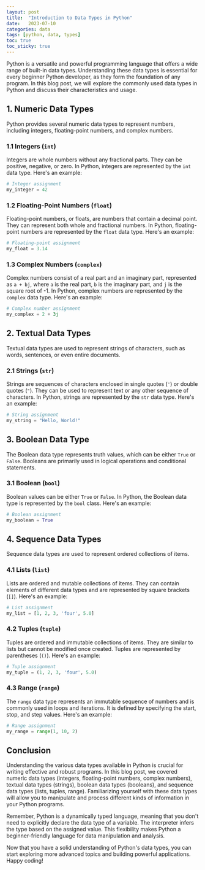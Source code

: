 ```yaml
---
layout: post
title:  "Introduction to Data Types in Python"
date:   2023-07-10
categories: data
tags: [python, data, types]
toc: true
toc_sticky: true
---
```


Python is a versatile and powerful programming language that offers a wide range of built-in data types. Understanding these data types is essential for every beginner Python developer, as they form the foundation of any program. In this blog post, we will explore the commonly used data types in Python and discuss their characteristics and usage.


## 1. Numeric Data Types

Python provides several numeric data types to represent numbers, including integers, floating-point numbers, and complex numbers.

### 1.1 Integers (`int`)

Integers are whole numbers without any fractional parts. They can be positive, negative, or zero. In Python, integers are represented by the `int` data type. Here's an example:

```python
# Integer assignment
my_integer = 42
```



### 1.2 Floating-Point Numbers (`float`)

Floating-point numbers, or floats, are numbers that contain a decimal point. They can represent both whole and fractional numbers. In Python, floating-point numbers are represented by the `float` data type. Here's an example:

```python
# Floating-point assignment
my_float = 3.14
```




### 1.3 Complex Numbers (`complex`)

Complex numbers consist of a real part and an imaginary part, represented as `a + bj`, where `a` is the real part, `b` is the imaginary part, and `j` is the square root of -1. In Python, complex numbers are represented by the `complex` data type. Here's an example:

```python
# Complex number assignment
my_complex = 2 + 3j
```

## 2. Textual Data Types

Textual data types are used to represent strings of characters, such as words, sentences, or even entire documents.

### 2.1 Strings (`str`)

Strings are sequences of characters enclosed in single quotes (`'`) or double quotes (`"`). They can be used to represent text or any other sequence of characters. In Python, strings are represented by the `str` data type. Here's an example:

```python
# String assignment
my_string = "Hello, World!"
```

## 3. Boolean Data Type

The Boolean data type represents truth values, which can be either `True` or `False`. Booleans are primarily used in logical operations and conditional statements.

### 3.1 Boolean (`bool`)

Boolean values can be either `True` or `False`. In Python, the Boolean data type is represented by the `bool` class. Here's an example:

```python
# Boolean assignment
my_boolean = True
```

## 4. Sequence Data Types

Sequence data types are used to represent ordered collections of items.

### 4.1 Lists (`list`)

Lists are ordered and mutable collections of items. They can contain elements of different data types and are represented by square brackets (`[]`). Here's an example:

```python
# List assignment
my_list = [1, 2, 3, 'four', 5.0]
```

### 4.2 Tuples (`tuple`)

Tuples are ordered and immutable collections of items. They are similar to lists but cannot be modified once created. Tuples are represented by parentheses (`()`). Here's an example:

```python
# Tuple assignment
my_tuple = (1, 2, 3, 'four', 5.0)
```

### 4.3 Range (`range`)

The `range` data type represents an immutable sequence of numbers and is commonly used in loops and iterations. It is defined by specifying the start, stop, and step values. Here's an example:

```python
# Range assignment
my_range = range(1, 10, 2)
```

## Conclusion

Understanding the various data types available in Python is crucial for writing effective and robust programs. In this blog post, we covered numeric data types (integers, floating-point numbers, complex numbers), textual data types (strings), boolean data types (booleans), and sequence data types (lists, tuples, range). Familiarizing yourself with these data types will allow you to manipulate and process different kinds of information in your Python programs.

Remember, Python is a dynamically typed language, meaning that you don't need to explicitly declare the data type of a variable. The interpreter infers the type based on the assigned value. This flexibility makes Python a beginner-friendly language for data manipulation and analysis.

Now that you have a solid understanding of Python's data types, you can start exploring more advanced topics and building powerful applications. Happy coding!

